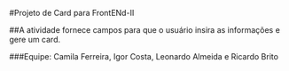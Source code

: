#Projeto de Card para FrontENd-II

##A atividade fornece campos para que o usuário insira as informações e gere um card.

###Equipe: Camila Ferreira, Igor Costa, Leonardo Almeida e Ricardo Brito